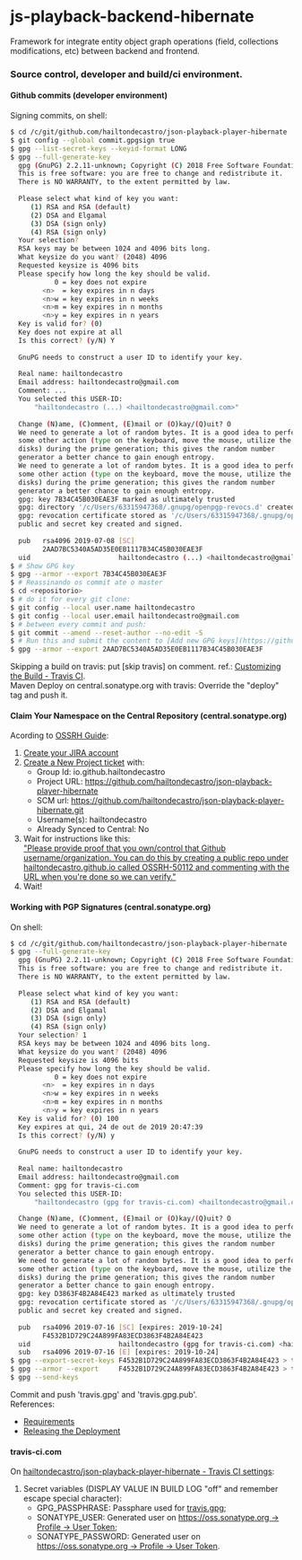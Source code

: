 # js-playback-backend-hibernate
Framework for integrate entity object graph operations (field, collections modifications, etc) between backend and frontend.

### Source control, developer and build/ci environment.

#### Github commits (developer environment)
  Signing commits, on shell:
  ```bash
  $ cd /c/git/github.com/hailtondecastro/json-playback-player-hibernate
  $ git config --global commit.gpgsign true
  $ gpg --list-secret-keys --keyid-format LONG
  $ gpg --full-generate-key
    gpg (GnuPG) 2.2.11-unknown; Copyright (C) 2018 Free Software Foundation, Inc.
    This is free software: you are free to change and redistribute it.
    There is NO WARRANTY, to the extent permitted by law.
    
    Please select what kind of key you want:
       (1) RSA and RSA (default)
       (2) DSA and Elgamal
       (3) DSA (sign only)
       (4) RSA (sign only)
    Your selection?
    RSA keys may be between 1024 and 4096 bits long.
    What keysize do you want? (2048) 4096
    Requested keysize is 4096 bits
    Please specify how long the key should be valid.
             0 = key does not expire
          <n>  = key expires in n days
          <n>w = key expires in n weeks
          <n>m = key expires in n months
          <n>y = key expires in n years
    Key is valid for? (0)
    Key does not expire at all
    Is this correct? (y/N) Y
    
    GnuPG needs to construct a user ID to identify your key.
    
    Real name: hailtondecastro
    Email address: hailtondecastro@gmail.com
    Comment: ...
    You selected this USER-ID:
        "hailtondecastro (...) <hailtondecastro@gmail.com>"
    
    Change (N)ame, (C)omment, (E)mail or (O)kay/(Q)uit? O
    We need to generate a lot of random bytes. It is a good idea to perform
    some other action (type on the keyboard, move the mouse, utilize the
    disks) during the prime generation; this gives the random number
    generator a better chance to gain enough entropy.
    We need to generate a lot of random bytes. It is a good idea to perform
    some other action (type on the keyboard, move the mouse, utilize the
    disks) during the prime generation; this gives the random number
    generator a better chance to gain enough entropy.
    gpg: key 7B34C45B030EAE3F marked as ultimately trusted
    gpg: directory '/c/Users/63315947368/.gnupg/openpgp-revocs.d' created
    gpg: revocation certificate stored as '/c/Users/63315947368/.gnupg/openpgp-revocs.d/2AAD7BC5340A5AD35E0EB1117B34C45B030EAE3F.rev'
    public and secret key created and signed.
    
    pub   rsa4096 2019-07-08 [SC]
          2AAD7BC5340A5AD35E0EB1117B34C45B030EAE3F
    uid                      hailtondecastro (...) <hailtondecastro@gmail.com>
  $ # Show GPG key
  $ gpg --armor --export 7B34C45B030EAE3F
  $ # Reassinando os commit ate o master
  $ cd <repositorio>
  $ # do it for every git clone:
  $ git config --local user.name hailtondecastro
  $ git config --local user.email hailtondecastro@gmail.com
  $ # between every commit and push:
  $ git commit --amend --reset-author --no-edit -S
  $ # Run this and submit the content to [Add new GPG keys](https://github.com/settings/gpg/new):
  $ gpg --armor --export 2AAD7BC5340A5AD35E0EB1117B34C45B030EAE3F
  ```
  Skipping a build on travis: put [skip travis] on comment. ref.: [Customizing the Build - Travis CI](https://docs.travis-ci.com/user/customizing-the-build/#skipping-a-build).  
  Maven Deploy on central.sonatype.org with travis: Override the "deploy" tag and push it.

#### Claim Your Namespace on the Central Repository (central.sonatype.org)
  Acording to [OSSRH Guide](https://central.sonatype.org/pages/ossrh-guide.html#create-a-ticket-with-sonatype):  
  1. [Create your JIRA account](https://issues.sonatype.org/secure/Signup!default.jspa)
  2. [Create a New Project ticket](https://issues.sonatype.org/secure/CreateIssue.jspa?issuetype=21&pid=10134) with:
      - Group Id: io.github.hailtondecastro
      - Project URL: https://github.com/hailtondecastro/json-playback-player-hibernate
      - SCM url: https://github.com/hailtondecastro/json-playback-player-hibernate.git
      - Username(s): hailtondecastro
      - Already Synced to Central: No
  3. Wait for instructions like this:  
    ["Please provide proof that you own/control that Github username/organization. You can do this by creating a public repo under hailtondecastro.github.io called OSSRH-50112 and commenting with the URL when you're done so we can verify."](https://issues.sonatype.org/browse/OSSRH-50112?focusedCommentId=751790&page=com.atlassian.jira.plugin.system.issuetabpanels%3Acomment-tabpanel#comment-751790)
  4. Wait!
  
#### Working with PGP Signatures (central.sonatype.org)
  On shell:
  ```bash
  $ cd /c/git/github.com/hailtondecastro/json-playback-player-hibernate
  $ gpg --full-generate-key
    gpg (GnuPG) 2.2.11-unknown; Copyright (C) 2018 Free Software Foundation, Inc.
    This is free software: you are free to change and redistribute it.
    There is NO WARRANTY, to the extent permitted by law.
    
    Please select what kind of key you want:
       (1) RSA and RSA (default)
       (2) DSA and Elgamal
       (3) DSA (sign only)
       (4) RSA (sign only)
    Your selection? 1
    RSA keys may be between 1024 and 4096 bits long.
    What keysize do you want? (2048) 4096
    Requested keysize is 4096 bits
    Please specify how long the key should be valid.
             0 = key does not expire
          <n>  = key expires in n days
          <n>w = key expires in n weeks
          <n>m = key expires in n months
          <n>y = key expires in n years
    Key is valid for? (0) 100
    Key expires at qui, 24 de out de 2019 20:47:39
    Is this correct? (y/N) y
    
    GnuPG needs to construct a user ID to identify your key.
    
    Real name: hailtondecastro
    Email address: hailtondecastro@gmail.com
    Comment: gpg for travis-ci.com
    You selected this USER-ID:
        "hailtondecastro (gpg for travis-ci.com) <hailtondecastro@gmail.com>"
    
    Change (N)ame, (C)omment, (E)mail or (O)kay/(Q)uit? O
    We need to generate a lot of random bytes. It is a good idea to perform
    some other action (type on the keyboard, move the mouse, utilize the
    disks) during the prime generation; this gives the random number
    generator a better chance to gain enough entropy.
    We need to generate a lot of random bytes. It is a good idea to perform
    some other action (type on the keyboard, move the mouse, utilize the
    disks) during the prime generation; this gives the random number
    generator a better chance to gain enough entropy.
    gpg: key D3863F4B2A84E423 marked as ultimately trusted
    gpg: revocation certificate stored as '/c/Users/63315947368/.gnupg/openpgp-revocs.d/F4532B1D729C24A899FA83ECD3863F4B2A84E423.rev'
    public and secret key created and signed.
    
    pub   rsa4096 2019-07-16 [SC] [expires: 2019-10-24]
          F4532B1D729C24A899FA83ECD3863F4B2A84E423
    uid                      hailtondecastro (gpg for travis-ci.com) <hailtondecastro@gmail.com>
    sub   rsa4096 2019-07-16 [E] [expires: 2019-10-24]
  $ gpg --export-secret-keys F4532B1D729C24A899FA83ECD3863F4B2A84E423 > travis.gpg
  $ gpg --armor --export     F4532B1D729C24A899FA83ECD3863F4B2A84E423 > travis.gpg.pub
  $ gpg --send-keys
  ```
  Commit and push 'travis.gpg' and 'travis.gpg.pub'.  
  References:
  - [Requirements](https://central.sonatype.org/pages/requirements.html)
  - [Releasing the Deployment](https://central.sonatype.org/pages/working-with-pgp-signatures.html#distributing-your-public-key)

#### travis-ci.com
  On [hailtondecastro/json-playback-player-hibernate - Travis CI settings](https://travis-ci.com/hailtondecastro/json-playback-player-hibernate/settings):
  1. Secret variables (DISPLAY VALUE IN BUILD LOG "off" and remember escape special character):
      - GPG_PASSPHRASE: Passphare used for [travis.gpg](#user-content-working-with-pgp-signatures-centralsonatypeorg);
      - SONATYPE_USER: Generated user on [https://oss.sonatype.org -> Profile -> User Token](https://oss.sonatype.org/#profile;User%20Token);
      - SONATYPE_PASSWORD: Generated user on [https://oss.sonatype.org -> Profile -> User Token](https://oss.sonatype.org/#profile;User%20Token).